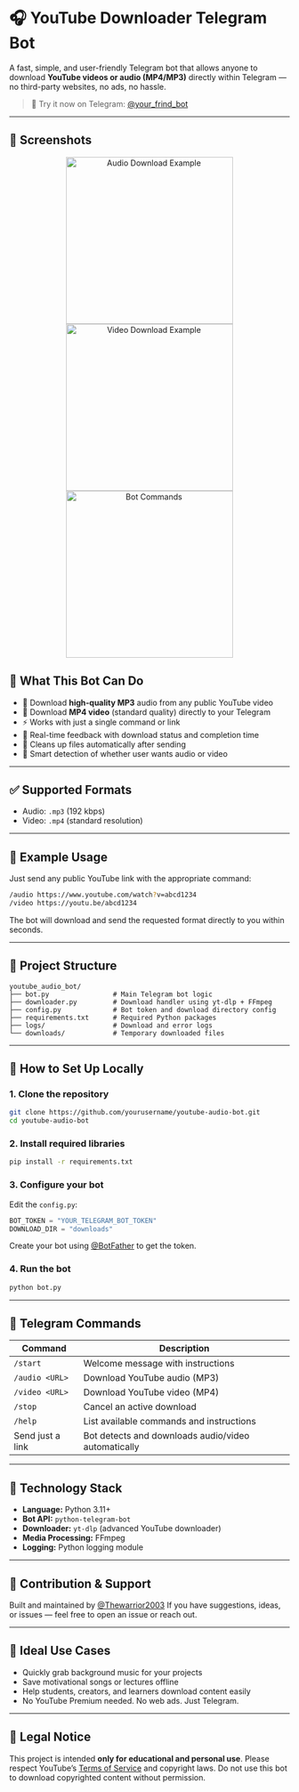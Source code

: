 
# 🎧 YouTube Downloader Telegram Bot

A fast, simple, and user-friendly Telegram bot that allows anyone to download **YouTube videos or audio (MP4/MP3)** directly within Telegram — no third-party websites, no ads, no hassle.

> 🔗 Try it now on Telegram: [@your\_frind\_bot](https://t.me/your_frind_bot)

---
## 📸 Screenshots

<div align="center">
  <img src="https://i.postimg.cc/m2K2VFmS/photo-2025-07-04-16-36-13.jpg" width="300" alt="Audio Download Example">
  <img src="https://i.postimg.cc/Hk5WNsK1/photo-2025-07-04-16-36-10.jpg" width="300" alt="Video Download Example">  
  <img src="https://i.postimg.cc/KvhmMyj9/photo-2025-07-04-16-43-52.jpg" width="300" alt="Bot Commands">
</div>

## 🚀 What This Bot Can Do

* 🎵 Download **high-quality MP3** audio from any public YouTube video
* 🎥 Download **MP4 video** (standard quality) directly to your Telegram
* ⚡ Works with just a single command or link
* 🔄 Real-time feedback with download status and completion time
* 📂 Cleans up files automatically after sending
* 🧠 Smart detection of whether user wants audio or video

---

## ✅ Supported Formats

* Audio: `.mp3` (192 kbps)
* Video: `.mp4` (standard resolution)

---

## 💬 Example Usage

Just send any public YouTube link with the appropriate command:

```bash
/audio https://www.youtube.com/watch?v=abcd1234
/video https://youtu.be/abcd1234
```

The bot will download and send the requested format directly to you within seconds.

---

## 🧱 Project Structure

```
youtube_audio_bot/
├── bot.py                # Main Telegram bot logic
├── downloader.py         # Download handler using yt-dlp + FFmpeg
├── config.py             # Bot token and download directory config
├── requirements.txt      # Required Python packages
├── logs/                 # Download and error logs
└── downloads/            # Temporary downloaded files
```

---

## 🔧 How to Set Up Locally

### 1. Clone the repository

```bash
git clone https://github.com/yourusername/youtube-audio-bot.git
cd youtube-audio-bot
```

### 2. Install required libraries

```bash
pip install -r requirements.txt
```

### 3. Configure your bot

Edit the `config.py`:

```python
BOT_TOKEN = "YOUR_TELEGRAM_BOT_TOKEN"
DOWNLOAD_DIR = "downloads"
```

Create your bot using [@BotFather](https://t.me/BotFather) to get the token.

### 4. Run the bot

```bash
python bot.py
```

---

## 💬 Telegram Commands

| Command          | Description                                         |
| ---------------- | --------------------------------------------------- |
| `/start`         | Welcome message with instructions                   |
| `/audio <URL>`   | Download YouTube audio (MP3)                        |
| `/video <URL>`   | Download YouTube video (MP4)                        |
| `/stop`          | Cancel an active download                           |
| `/help`          | List available commands and instructions            |
| Send just a link | Bot detects and downloads audio/video automatically |

---

## 🔗 Technology Stack

* **Language:** Python 3.11+
* **Bot API:** `python-telegram-bot`
* **Downloader:** `yt-dlp` (advanced YouTube downloader)
* **Media Processing:** FFmpeg
* **Logging:** Python logging module

---

## 🤝 Contribution & Support

Built and maintained by [@Thewarrior2003](https://t.me/Thewarrior2003)
If you have suggestions, ideas, or issues — feel free to open an issue or reach out.

---

## 🧠 Ideal Use Cases

* Quickly grab background music for your projects
* Save motivational songs or lectures offline
* Help students, creators, and learners download content easily
* No YouTube Premium needed. No web ads. Just Telegram.

---

## 📌 Legal Notice

This project is intended **only for educational and personal use**. Please respect YouTube’s [Terms of Service](https://www.youtube.com/t/terms) and copyright laws. Do not use this bot to download copyrighted content without permission.

